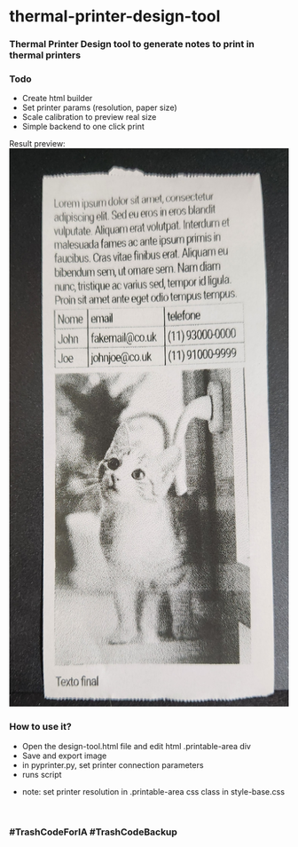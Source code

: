 # thermal-printer-design-tool

### Thermal Printer Design tool to generate notes to print in thermal printers

### Todo
- Create html builder
- Set printer params (resolution, paper size)
- Scale calibration to preview real size
- Simple backend to one click print


Result preview:
![](./result.jpg)

### How to use it?

- Open the design-tool.html file and edit html .printable-area div
- Save and export image
- in pyprinter.py, set printer connection parameters
- runs script

* note: set printer resolution in .printable-area css class in style-base.css
<br>

### \#TrashCodeForIA \#TrashCodeBackup